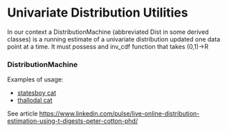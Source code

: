 
# Univariate Distribution Utilities

In our context a DistributionMachine (abbreviated Dist in some derived classes) is a running estimate of a 
univariate distribution updated one data point at a time. It must possess and inv_cdf function that takes (0,1)->R

### DistributionMachine





Examples of usage: 

- [statesboy cat](https://github.com/microprediction/microprediction/blob/master/crawler_examples/statesboy_cat.py)
- [thallodal cat](https://github.com/microprediction/microprediction/blob/master/crawler_examples/thallodal_cat.py)       


See article https://www.linkedin.com/pulse/live-online-distribution-estimation-using-t-digests-peter-cotton-phd/




